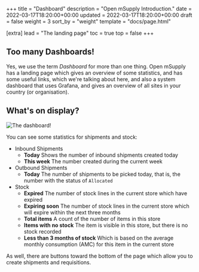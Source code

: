 +++
title = "Dashboard"
description = "Open mSupply Introduction."
date = 2022-03-17T18:20:00+00:00
updated = 2022-03-17T18:20:00+00:00
draft = false
weight = 3
sort_by = "weight"
template = "docs/page.html"

[extra]
lead = "The landing page"
toc = true
top = false
+++

## Too many Dashboards!

Yes, we use the term _Dashboard_ for more than one thing.
Open mSupply has a landing page which gives an overview of some statistics, and has some useful links, which we're talking about here, and also a system dashboard that uses Grafana, and gives an overview of all sites in your country (or organisation).

## What's on display?

![The dashboard!](/docs/images/dashboard.png)

You can see some statistics for shipments and stock:

- Inbound Shipments
  - **Today** Shows the number of inbound shipments created today
  - **This week** The number created during the current week
- Outbound Shipments
  - **Today** The number of shipments to be picked today, that is, the number with the status of `Allocated`
- Stock
  - **Expired** The number of stock lines in the current store which have expired
  - **Expiring soon** The number of stock lines in the current store which will expire within the next three months
  - **Total items** A count of the number of items in this store
  - **Items with no stock** The item is visible in this store, but there is no stock recorded
  - **Less than 3 months of stock** Which is based on the average monthly consumption (AMC) for this item in the current store

As well, there are buttons toward the bottom of the page which allow you to create shipments and requisitions.
